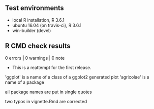 ## Test environments
* local R installation, R 3.6.1
* ubuntu 16.04 (on travis-ci), R 3.6.1
* win-builder (devel)

## R CMD check results

0 errors | 0 warnings | 0 note

* This is a reattempt for the first release.


'ggplot' is a name of a class of a ggplot2 generated plot
'agricolae' is a name of a package

all package names are put in single quotes

two typos in vignette.Rmd are corrected
